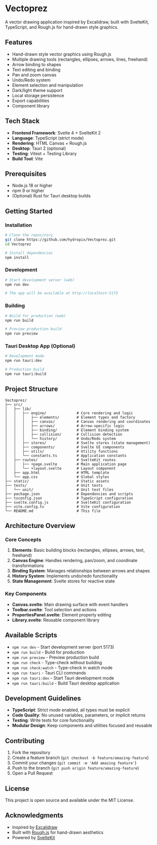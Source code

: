 # Vectoprez

A vector drawing application inspired by Excalidraw, built with SvelteKit, TypeScript, and Rough.js for hand-drawn style graphics.

## Features

- Hand-drawn style vector graphics using Rough.js
- Multiple drawing tools (rectangles, ellipses, arrows, lines, freehand)
- Arrow binding to shapes
- Text editing and binding
- Pan and zoom canvas
- Undo/Redo system
- Element selection and manipulation
- Dark/light theme support
- Local storage persistence
- Export capabilities
- Component library

## Tech Stack

- **Frontend Framework**: Svelte 4 + SvelteKit 2
- **Language**: TypeScript (strict mode)
- **Rendering**: HTML Canvas + Rough.js
- **Desktop**: Tauri 2 (optional)
- **Testing**: Vitest + Testing Library
- **Build Tool**: Vite

## Prerequisites

- Node.js 18 or higher
- npm 9 or higher
- (Optional) Rust for Tauri desktop builds

## Getting Started

### Installation

```bash
# Clone the repository
git clone https://github.com/hydropix/Vectoprez.git
cd Vectoprez

# Install dependencies
npm install
```

### Development

```bash
# Start development server (web)
npm run dev

# The app will be available at http://localhost:5173
```

### Building

```bash
# Build for production (web)
npm run build

# Preview production build
npm run preview
```

### Tauri Desktop App (Optional)

```bash
# Development mode
npm run tauri:dev

# Production build
npm run tauri:build
```

## Project Structure

```
Vectoprez/
├── src/
│   ├── lib/
│   │   ├── engine/              # Core rendering and logic
│   │   │   ├── elements/        # Element types and factory
│   │   │   ├── canvas/          # Canvas rendering and coordinates
│   │   │   ├── arrows/          # Arrow-specific logic
│   │   │   ├── binding/         # Element binding system
│   │   │   ├── collision/       # Collision detection
│   │   │   └── history/         # Undo/Redo system
│   │   ├── stores/              # Svelte stores (state management)
│   │   ├── components/          # Svelte UI components
│   │   ├── utils/               # Utility functions
│   │   └── constants.ts         # Application constants
│   ├── routes/                  # SvelteKit routes
│   │   ├── +page.svelte         # Main application page
│   │   └── +layout.svelte       # Layout component
│   ├── app.html                 # HTML template
│   └── app.css                  # Global styles
├── static/                      # Static assets
├── tests/                       # Unit tests
│   └── unit/                    # Unit test files
├── package.json                 # Dependencies and scripts
├── tsconfig.json                # TypeScript configuration
├── svelte.config.js             # SvelteKit configuration
├── vite.config.ts               # Vite configuration
└── README.md                    # This file
```

## Architecture Overview

### Core Concepts

1. **Elements**: Basic building blocks (rectangles, ellipses, arrows, text, freehand)
2. **Canvas Engine**: Handles rendering, pan/zoom, and coordinate transformations
3. **Binding System**: Manages relationships between arrows and shapes
4. **History System**: Implements undo/redo functionality
5. **State Management**: Svelte stores for reactive state

### Key Components

- **Canvas.svelte**: Main drawing surface with event handlers
- **Toolbar.svelte**: Tool selection and actions
- **PropertiesPanel.svelte**: Element property editing
- **Library.svelte**: Reusable component library

## Available Scripts

- `npm run dev` - Start development server (port 5173)
- `npm run build` - Build for production
- `npm run preview` - Preview production build
- `npm run check` - Type-check without building
- `npm run check:watch` - Type-check in watch mode
- `npm run tauri` - Tauri CLI commands
- `npm run tauri:dev` - Start Tauri development mode
- `npm run tauri:build` - Build Tauri desktop application

## Development Guidelines

- **TypeScript**: Strict mode enabled, all types must be explicit
- **Code Quality**: No unused variables, parameters, or implicit returns
- **Testing**: Write tests for core functionality
- **Modular Design**: Keep components and utilities focused and reusable

## Contributing

1. Fork the repository
2. Create a feature branch (`git checkout -b feature/amazing-feature`)
3. Commit your changes (`git commit -m 'Add amazing feature'`)
4. Push to the branch (`git push origin feature/amazing-feature`)
5. Open a Pull Request

## License

This project is open source and available under the MIT License.

## Acknowledgments

- Inspired by [Excalidraw](https://excalidraw.com/)
- Built with [Rough.js](https://roughjs.com/) for hand-drawn aesthetics
- Powered by [SvelteKit](https://kit.svelte.dev/)
